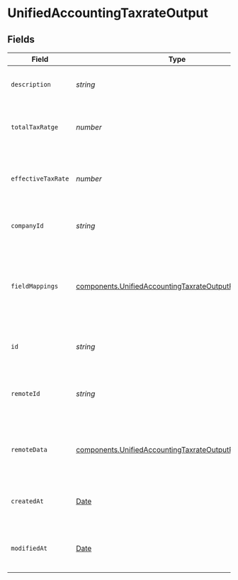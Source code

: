 # UnifiedAccountingTaxrateOutput


## Fields

| Field                                                                                                                            | Type                                                                                                                             | Required                                                                                                                         | Description                                                                                                                      | Example                                                                                                                          |
| -------------------------------------------------------------------------------------------------------------------------------- | -------------------------------------------------------------------------------------------------------------------------------- | -------------------------------------------------------------------------------------------------------------------------------- | -------------------------------------------------------------------------------------------------------------------------------- | -------------------------------------------------------------------------------------------------------------------------------- |
| `description`                                                                                                                    | *string*                                                                                                                         | :heavy_minus_sign:                                                                                                               | The description of the tax rate                                                                                                  | VAT 20%                                                                                                                          |
| `totalTaxRatge`                                                                                                                  | *number*                                                                                                                         | :heavy_minus_sign:                                                                                                               | The total tax rate in basis points (e.g., 2000 for 20%)                                                                          | 2000                                                                                                                             |
| `effectiveTaxRate`                                                                                                               | *number*                                                                                                                         | :heavy_minus_sign:                                                                                                               | The effective tax rate in basis points (e.g., 1900 for 19%)                                                                      | 1900                                                                                                                             |
| `companyId`                                                                                                                      | *string*                                                                                                                         | :heavy_minus_sign:                                                                                                               | The UUID of the associated company                                                                                               | 801f9ede-c698-4e66-a7fc-48d19eebaa4f                                                                                             |
| `fieldMappings`                                                                                                                  | [components.UnifiedAccountingTaxrateOutputFieldMappings](../../models/components/unifiedaccountingtaxrateoutputfieldmappings.md) | :heavy_minus_sign:                                                                                                               | The custom field mappings of the object between the remote 3rd party & Panora                                                    | {<br/>"custom_field_1": "value1",<br/>"custom_field_2": "value2"<br/>}                                                           |
| `id`                                                                                                                             | *string*                                                                                                                         | :heavy_minus_sign:                                                                                                               | The UUID of the tax rate record                                                                                                  | 801f9ede-c698-4e66-a7fc-48d19eebaa4f                                                                                             |
| `remoteId`                                                                                                                       | *string*                                                                                                                         | :heavy_minus_sign:                                                                                                               | The remote ID of the tax rate in the context of the 3rd Party                                                                    | tax_rate_1234                                                                                                                    |
| `remoteData`                                                                                                                     | [components.UnifiedAccountingTaxrateOutputRemoteData](../../models/components/unifiedaccountingtaxrateoutputremotedata.md)       | :heavy_minus_sign:                                                                                                               | The remote data of the tax rate in the context of the 3rd Party                                                                  | {<br/>"raw_data": {<br/>"additional_field": "some value"<br/>}<br/>}                                                             |
| `createdAt`                                                                                                                      | [Date](https://developer.mozilla.org/en-US/docs/Web/JavaScript/Reference/Global_Objects/Date)                                    | :heavy_minus_sign:                                                                                                               | The created date of the tax rate record                                                                                          | 2024-06-15T12:00:00Z                                                                                                             |
| `modifiedAt`                                                                                                                     | [Date](https://developer.mozilla.org/en-US/docs/Web/JavaScript/Reference/Global_Objects/Date)                                    | :heavy_minus_sign:                                                                                                               | The last modified date of the tax rate record                                                                                    | 2024-06-15T12:00:00Z                                                                                                             |
